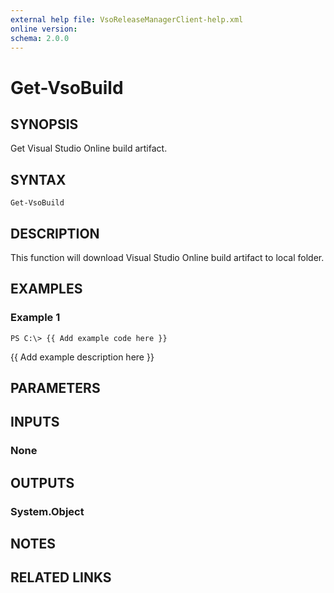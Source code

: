 ```yaml
---
external help file: VsoReleaseManagerClient-help.xml
online version: 
schema: 2.0.0
---
```


# Get-VsoBuild

## SYNOPSIS
Get Visual Studio Online build artifact. 

## SYNTAX

```
Get-VsoBuild
```

## DESCRIPTION
This function will download Visual Studio Online build artifact to local folder. 

## EXAMPLES

### Example 1
```
PS C:\> {{ Add example code here }}
```

{{ Add example description here }}

## PARAMETERS

## INPUTS

### None


## OUTPUTS

### System.Object

## NOTES

## RELATED LINKS

